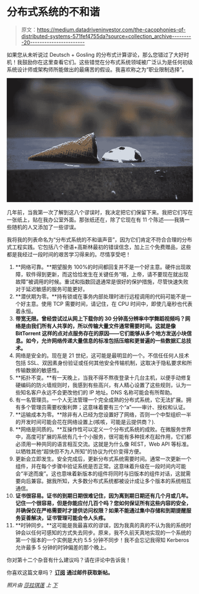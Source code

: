 # 分布式系统的不和谐

> 原文：<https://medium.datadriveninvestor.com/the-cacophonies-of-distributed-systems-571fef4755da?source=collection_archive---------20----------------------->

如果您从未听说过 Deutsch + Gosling 的分布式计算谬论，那么您错过了大好时机！我鼓励你在这里查看它们。这些错觉在分布式系统领域被广泛认为是任何初级系统设计师或架构师所能做出的最痛苦的假设。我喜欢称之为“职业限制选择”。

![](img/eb255959a48cdb3cd18397d4699f64b4.png)

几年前，当我第一次了解到这八个谬误时，我决定把它们保留下来。我把它们写在一张纸上，贴在我办公室外面。那张纸还在，除了它现在有 11 个陈述——我猜一些随机的人又添加了一些谬误。

我将我的列表命名为“分布式系统的不和谐声音”，因为它们肯定不符合合理的分布式工程实践。它包括八个德语+高斯林最初的错误信念，加上三个免费赠品，这些都是我经过一段时间的艰苦学习得来的。尽情享受吧！

1.  **网络可靠。**期望服务 100%的时间都回复并不是一个好主意。硬件出现故障，软件得到更新，而这恰恰发生在关键任务“哦，上帝，请不要现在就出现故障”被调用的时候。重试和指数回退通常是很好的保护措施，尽管快速失败对于延迟敏感的服务可能更好。
2.  **潜伏期为零。**持有锁或在事务内部处理时进行远程调用的代码可能不是一个好主意。使用 TCP 需要时间，请记住，在 CPU 时间中，即使几毫秒也代表着永恒。
3.  **带宽无限。曾经尝试过从网上下载你的 30 分钟高分辨率中学舞蹈视频吗？网络是由我们所有人共享的，所以传输大量文件通常需要时间。这就是像 BitTorrent 这样的点对点服务存在的原因——它们能够从多个地方发送小块信息。如今，允许网络传递大量信息的标准包括压缩和更普遍的一些数据汇总技术。**
4.  网络是安全的。现在是 21 世纪，这可能是最明显的一个。不信任任何人技术包括 SSL、双因素身份验证或任何其他安全传输机制，这取决于隐私要求和所传输数据的敏感性。
5.  **拓扑不变。**有一天晚上，当我不得不熬夜登录十几台主机，以便手动修复硬编码的防火墙规则时，我感到有些高兴，有人精心设置了这些规则，认为一些知名客户永远不会更改他们的 IP 地址。DNS 名称可能会有所帮助。
6.  有一名管理员。一个人无法管理一个完全成熟的分布式系统，它无法扩展。拥有多个管理员需要权衡利弊；这意味着要有三个“a”——审计、授权和认证。
7.  **运输成本为零。**除非有人已经为您设置好了网络，否则一个中型组织一半的开发时间可能会花在网络设置上(咳咳，可能是云提供商？).
8.  **网络是同质的。**互操作性可以定义一个分布式系统的成败。在微服务世界中，高度可扩展的系统有几十个小服务，很可能有多种技术在起作用，它们都必须用一种共同的语言相互交流。这就是为什么像 REST，Web API 等标准。以牺牲其他“超快但不为人所知”的协议为代价变得方便。
9.  更新会立即发生。安全完成后，更新分布式系统需要时间。通常一次更新一个组件，并在每个步骤中验证系统是否正常。这意味着升级在一段时间内可能会“半途而废”。这也意味着新版本的组件将同时与旧版本的组件对话，这就需要向后兼容。据我所知，大多数分布式系统都被设计成让多个版本的系统相互通信。
10.  **证书很容易。证书的到期日期很难记住，因为离到期日期还有几个月或几年。记住一个很容易，但是你能应付几百个吗？您如何保证所有这些内容的安全，并确保仅在严格需要时才提供访问权限？如果不能通过集中存储和到期提醒服务妥善解决，证书管理可能会令人头疼。**
11.  **时钟同步。**这可能是我最喜欢的谬误，因为我真的真的不认为我的系统时钟会以任何可感知的方式失去同步。原来，我不久前天真地实现的一个系统的第一个版本的一个实例是大约 5.5 分钟不同步！我不会忘记我得知 Kerberos 允许最多 5 分钟的时钟偏差的那个晚上。

你对第十二个杂音有什么建议吗？请在评论中告诉我！

你喜欢这篇文章吗？ [**订阅**](https://geekonrecord.com/subscribe/) **通过邮件获取新帖。**

*照片由* [*莎拉琪莲*](https://unsplash.com/@rojekilian?utm_source=unsplash&utm_medium=referral&utm_content=creditCopyText) *上* [*下*](https://unsplash.com/?utm_source=unsplash&utm_medium=referral&utm_content=creditCopyText)